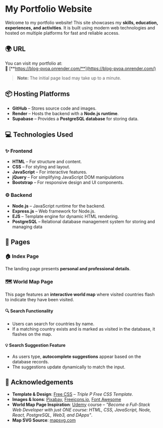 # My Portfolio Website  

Welcome to my portfolio website! This site showcases my **skills, education, experiences, and activities**. It is built using modern web technologies and hosted on multiple platforms for fast and reliable access.  

## 🌍 URL  
You can visit my portfolio at:  
🔗 [**https://blog-pvoa.onrender.com/**](https://blog-pvoa.onrender.com/)  

> **Note:** The initial page load may take up to a minute.  

## 📦 Hosting Platforms  
- **GitHub** – Stores source code and images.  
- **Render** – Hosts the backend with a **Node.js runtime**.  
- **Supabase** – Provides a **PostgreSQL database** for storing data.  

## 💻 Technologies Used  

### ✨ Frontend  
- **HTML** – For structure and content.   
- **CSS** – For styling and layout.   
- **JavaScript** – For interactive features.  
- **jQuery** – For simplifying JavaScript DOM manipulations   
- **Bootstrap** – For responsive design and UI components.  

### ⚙️ Backend  
- **Node.js** – JavaScript runtime for the backend.  
- **Express.js** – Web framework for Node.js.  
- **EJS** – Template engine for dynamic HTML rendering.  
- **PostgreSQL** – Relational database management system for storing and managing data  

## 📄 Pages  

### 🏠 Index Page  
The landing page presents **personal and professional details**.  

### 🗺️ World Map Page  
This page features an **interactive world map** where visited countries flash to indicate they have been visited.

#### 🔍 Search Functionality  
- Users can search for countries by name.  
- If a matching country exists and is marked as visited in the database, it flashes on the map.

#### 💡 Search Suggestion Feature  
- As users type, **autocomplete suggestions** appear based on the database records.  
- The suggestions update dynamically to match the input. 

## 📌 Acknowledgements  
- **Template & Design**: [Free CSS](https://free-css.com) – *Triple P Free CSS Template*.  
- **Images & Icons**: [Pixabay](https://pixabay.com/), [Freeicons.io](https://freeicons.io/), [Font Awesome](https://fontawesome.com/)
- **World Map Page Inspiration**: [Udemy](https://www.udemy.com/) course – *"Become a Full-Stack Web Developer with just ONE course: HTML, CSS, JavaScript, Node, React, PostgreSQL, Web3, and DApps"*.
- **Map SVG Source**: [mapsvg.com](https://mapsvg.com/)  

